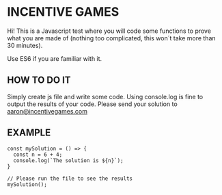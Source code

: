 # INCENTIVE GAMES

Hi! This is a Javascript test where you will code some functions to prove what you are made of (nothing too complicated, this won´t take more than 30 minutes).

Use ES6 if you are familiar with it.

## HOW TO DO IT

Simply create js file and write some code. Using console.log is fine to output the results of your code.
Please send your solution to aaron@incentivegames.com

## EXAMPLE

```
const mySolution = () => {
  const n = 6 + 4;
  console.log(`The solution is ${n}`);
}

// Please run the file to see the results
mySolution();
```
